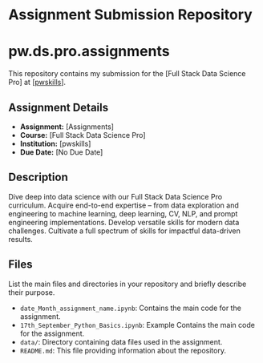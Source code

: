 # Assignment Submission Repository
# pw.ds.pro.assignments

This repository contains my submission for the [Full Stack Data Science Pro] at [[pwskills]([https://learn.pwskills.com/](https://pwskills.com/course/full-stack-data-science-pro))].

## Assignment Details

- **Assignment:** [Assignments]
- **Course:** [Full Stack Data Science Pro]
- **Institution:** [pwskills]
- **Due Date:** [No Due Date]

## Description

Dive deep into data science with our Full Stack Data Science Pro curriculum. Acquire end-to-end expertise – 
from data exploration and engineering to machine learning, deep learning, CV, NLP, and prompt engineering implementations. 
Develop versatile skills for modern data challenges. Cultivate a full spectrum of skills for impactful data-driven results.

## Files

List the main files and directories in your repository and briefly describe their purpose.

- `date_Month_assignment_name.ipynb`: Contains the main code for the assignment.
- `17th_September_Python_Basics.ipynb`:  Example Contains the main code for the assignment.
- `data/`: Directory containing data files used in the assignment.
- `README.md`: This file providing information about the repository.
